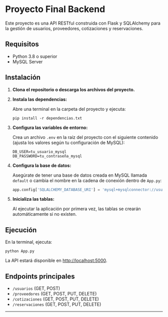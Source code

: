 # Proyecto Final Backend

Este proyecto es una API RESTful construida con Flask y SQLAlchemy para la gestión de usuarios, proveedores, cotizaciones y reservaciones.

## Requisitos

- Python 3.8 o superior
- MySQL Server

## Instalación

1. **Clona el repositorio o descarga los archivos del proyecto.**

2. **Instala las dependencias:**

   Abre una terminal en la carpeta del proyecto y ejecuta:
   ```
   pip install -r dependencias.txt
   ```

3. **Configura las variables de entorno:**

   Crea un archivo `.env` en la raíz del proyecto con el siguiente contenido (ajusta los valores según tu configuración de MySQL):

   ```
   DB_USER=tu_usuario_mysql
   DB_PASSWORD=tu_contraseña_mysql
   ```

4. **Configura la base de datos:**

   Asegúrate de tener una base de datos creada en MySQL llamada `default` o cambia el nombre en la cadena de conexión dentro de `App.py`:
   ```python
   app.config['SQLALCHEMY_DATABASE_URI'] = 'mysql+mysqlconnector://usuario:contraseña@localhost/default?auth_plugin=caching_sha2_password'
   ```

5. **Inicializa las tablas:**

   Al ejecutar la aplicación por primera vez, las tablas se crearán automáticamente si no existen.

## Ejecución

En la terminal, ejecuta:

```
python App.py
```

La API estará disponible en [http://localhost:5000](http://localhost:5000).

## Endpoints principales

- `/usuarios` (GET, POST)
- `/proveedores` (GET, POST, PUT, DELETE)
- `/cotizaciones` (GET, POST, PUT, DELETE)
- `/reservaciones` (GET, POST, PUT, DELETE)

---
